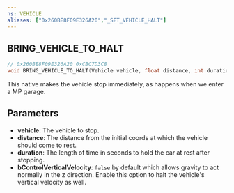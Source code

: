 ```yaml
---
ns: VEHICLE
aliases: ["0x260BE8F09E326A20","_SET_VEHICLE_HALT"]
---
```

## BRING_VEHICLE_TO_HALT

```c
// 0x260BE8F09E326A20 0xCBC7D3C8
void BRING_VEHICLE_TO_HALT(Vehicle vehicle, float distance, int duration, BOOL bControlVerticalVelocity);
```

This native makes the vehicle stop immediately, as happens when we enter a MP garage.

## Parameters
* **vehicle**: The vehicle to stop.
* **distance**: The distance from the initial coords at which the vehicle should come to rest.
* **duration**: The length of time in seconds to hold the car at rest after stopping.
* **bControlVerticalVelocity**: `false` by default which allows gravity to act normally in the z direction. Enable this option to halt the vehicle's vertical velocity as well.
